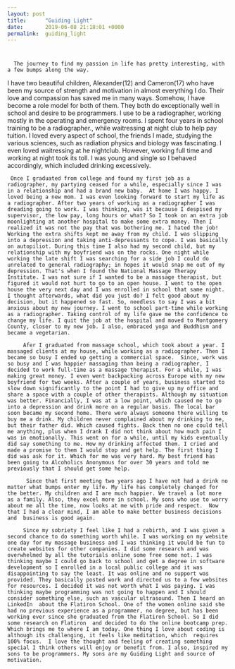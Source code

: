 ```yaml
---
layout: post
title:      "Guiding Light"
date:       2019-06-08 21:18:01 +0000
permalink:  guiding_light
---
```


# 


      The journey to find my passion in life has pretty interesting, with a few bumps along the way.
I have two beautiful children, Alexander(12) and Cameron(17) who have been my source of strength and motivation in almost everything I do. Their love and compassion has saved me in many ways. Somehow, I have become a role model for both of them. They both do exceptionally well in school and  desire to be programmers.
I use to be a radiographer, working mostly in the operating and emergency rooms. I spent four years in school training to be a radiographer., while waitressing at night club to help pay tuition. I loved every aspect of school, the friends I made, studying the various sciences, such as radiation physics and biology was fascinating. I even loved waitressing at he nightclub. However, working full time and working at night took its toll. I was young and single so I behaved accordingly, which included drinking excessively.

     Once I graduated from college and found my first job as a radiographer, my partying ceased for a while, especially since I was in a relationship and had a brand new baby.  At home I was happy. I loved being a new mom. I was even looking forward to start my life as a radiographer. After two years of working as a radiographer I was dreading going to work. I was thinking, was it because I despised my supervisor, the low pay, long hours or what? So I took on an extra job  moonlighting at another hospital to make some extra money. Then I realized it was not the pay that was bothering me. I hated the job! Working the extra shifts kept me away from my child. I was slipping into a depression and taking anti-depressants to cope. I was basically on autopiliot. During this time I also had my second child, but my relationship with my boyfriend was on the rocks. One night while working the late shift I was searching for a side job I could do unrelated to general radiography; in hopes it would snap me out of my depression. That's when I found the National Massage Therapy Institute. I was not sure if I wanted to be a massage therapist, but figured it would not hurt to go to an open house. I went to the open house the very next day and I was enrolled in school that same night. I thought afterwards, what did you just do? I felt good about my decision, but it happened so fast. So, needless to say I was a bit anxious about my new journey. I went to school part-time while working as a radiographer. Taking control of my life gave me the confidence to change my life. I quit the job at the hospital and moved to Montgomery County, closer to my new job. I also, embraced yoga and Buddhism and became a vegetarian.
		 
		 Afer I graduated from massage school, which took about a year. I massaged clients at my house, while working as a radiographer. Then I became so busy I ended up getting a commercial space.  Since, work was so busy and I was happier massaging than being a radiographer, I decided to work full-time as a massage therapist. For a while, I was making great money. I even went backpacking across Europe with my new boyfriend for two weeks. After a couple of years, business started to slow down significantly to the point I had to give up my office and share a space with a couple of other therapists. Although my situation was better. Financially, I was at a low point, which caused me to go into a depression and drink more on a regular basis. The local bar soon became my second home. There were always someone there willing to buy me a drink. My children never complained about my drinking to me, but their father did. Which caused fights. Back then no one could tell me anything, plus when I drank I did not think about how much pain I was in emotionally. This went on for a while, until my kids eventually did say something to me. How my drinking affected them. I cried and made a promise to them I would stop and get help. The first thing I did was ask for it. Which for me was very hard. My best friend has been going to Alcoholics Anonymous for over 30 years and told me previously that I should get some help. 
		 
		  Since that first meeting two years ago I have not had a drink no matter what bumps enter my life. My life has completely changed for the better. My children and I are much happier. We travel a lot more as a family. Also, they excel more in school. My sons who use to worry about me all the time, now looks at me with pride and respect.  Now that I had a clear mind, I am able to make better business decisions and  business is good again.
		 
		 Since my sobriety I feel like I had a rebirth, and I was given a second chance to do something worth while. I was working on my website one day for my massage business and I was thinking it would be fun to create websites for other companies. I did some research and was overwhelmed by all the tutorials online some free some not. I was thinking maybe I could go back to school and get a degree in software development so I enrolled in a local public college and it was disappointing to say the least. It was online and no support was provided. They basically posted work and directed us to a few websites for resources. I decided it was not worth what I was paying. I was thinking maybe programming was not going to happen and I should consider something else, such as vascular ultrasound. Then I heard on LinkedIn  about the Flatiron School. One of the women online said she had no previous experience as a programmer, no degree, but has been working ever since she graduated from the Flatiron School. So I did some research on Flatiron  and decided to do the online bootcamp prep. Which brings me to where I am today. One thing I love about coding is  although its challenging, it feels like meditation, which  requires 100% focus.  I love the thought and feeling of creating something special I think others will enjoy or benefit from. I also, inspired my sons to be programmers. My sons are my Guiding Light and source of motivation.
	

